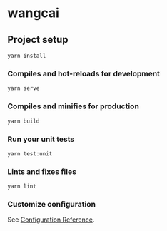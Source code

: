 # wangcai

## Project setup
```
yarn install
```

### Compiles and hot-reloads for development
```
yarn serve
```

### Compiles and minifies for production
```
yarn build
```

### Run your unit tests
```
yarn test:unit
```

### Lints and fixes files
```
yarn lint
```

### Customize configuration
See [Configuration Reference](https://cli.vuejs.org/config/).

[//]: # (//{)

[//]: # (//  "name": "wangcai",)

[//]: # (//  "version": "0.1.0",)

[//]: # (//  "private": true,)

[//]: # (//  "scripts": {)

[//]: # (//    "serve": "vue-cli-service serve",)

[//]: # (//    "build": "vue-cli-service build",)

[//]: # (//    "test:unit": "vue-cli-service test:unit",)

[//]: # (//    "lint": "vue-cli-service lint")

[//]: # (//  },)

[//]: # (//  "dependencies": {)

[//]: # (//    "core-js": "^3.6.5",)

[//]: # (//    "register-service-worker": "^1.7.1",)

[//]: # (//    "vue": "^2.6.11",)

[//]: # (//    "vue-class-component": "^7.2.3",)

[//]: # (//    "vue-property-decorator": "^9.1.2",)

[//]: # (//    "vue-router": "^3.2.0",)

[//]: # (//    "vuex": "^3.4.0")

[//]: # (//  },)

[//]: # (//  "devDependencies": {)

[//]: # (//    "@types/jest": "^24.0.19",)

[//]: # (//    "@typescript-eslint/eslint-plugin": "^4.18.0",)

[//]: # (//    "@typescript-eslint/parser": "^4.18.0",)

[//]: # (//    "@vue/cli-plugin-babel": "^4.1.2",)

[//]: # (//    "@vue/cli-plugin-eslint": "^4.1.2",)

[//]: # (//    "@vue/cli-plugin-pwa": "^4.1.2",)

[//]: # (//    "@vue/cli-plugin-router": "^4.1.2",)

[//]: # (//    "@vue/cli-plugin-typescript": "^4.1.2",)

[//]: # (//    "@vue/cli-plugin-unit-jest": "^4.1.2",)

[//]: # (//    "@vue/cli-plugin-vuex": "^4.1.2",)

[//]: # (//    "@vue/cli-service": "^4.1.2",)

[//]: # (//    "@vue/eslint-config-typescript": "^7.0.0",)

[//]: # (//    "@vue/test-utils": "^1.0.3",)

[//]: # (//    "eslint": "^6.7.2",)

[//]: # (//    "eslint-plugin-vue": "^6.2.2",)

[//]: # (//    "lint-staged": "^9.5.0",)

[//]: # (//    "sass": "^1.26.5",)

[//]: # (//    "sass-loader": "^8.0.2",)

[//]: # (//    "typescript": "~4.1.5",)

[//]: # (//    "vue-template-compiler": "^2.6.11")

[//]: # (//  },)

[//]: # (//  "gitHooks": {)

[//]: # (//    "pre-commit": "lint-staged")

[//]: # (//  },)

[//]: # (//  "lint-staged": {)

[//]: # (//    "*.{js,jsx,vue,ts,tsx}": [)

[//]: # (//      "vue-cli-service lint",)

[//]: # (//      "git add")

[//]: # (//    ])

[//]: # (//  })

[//]: # (//})